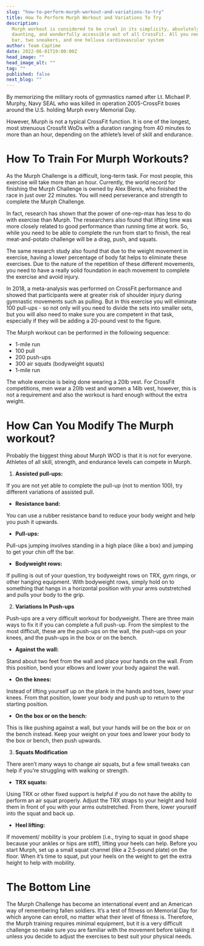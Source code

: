 ```yaml
---
slug: "how-to-perform-murph-workout-and-variations-to-try"
title: How To Perform Murph Workout and Variations To Try
description:
  Murph workout is considered to be cruel in its simplicity, absolutely
  daunting, and wonderfully accessible out of all CrossFit. All you need is a pullup
  bar, two sneakers, and one helluva cardiovascular system
author: Team Captime
date: 2022-06-01T19:00:00Z
head_image: ""
head_image_alt: ""
tag: ""
published: false
next_blog: ""
---
```


By memorizing the military roots of gymnastics named after Lt. Michael P. Murphy, Navy SEAL who was killed in operation 2005-CrossFit boxes around the U.S. holding Murph every Memorial Day.

However, Murph is not a typical CrossFit function. It is one of the longest, most strenuous Crossfit WoDs with a duration ranging from 40 minutes to more than an hour, depending on the athlete’s level of skill and endurance.

# **How To Train For Murph Workouts?**

As the Murph Challenge is a difficult, long-term task. For most people, this exercise will take more than an hour. Currently, the world record for finishing the Murph Challenge is owned by Alex Blenis, who finished the race in just over 22 minutes. You will need perseverance and strength to complete the Murph Challenge.

In fact, research has shown that the power of one-rep-max has less to do with exercise than Murph. The researchers also found that lifting time was more closely related to good performance than running time at work. So, while you need to be able to complete the run from start to finish, the real meat-and-potato challenge will be a drag, push, and squats.

The same research study also found that due to the weight movement in exercise, having a lower percentage of body fat helps to eliminate these exercises. Due to the nature of the repetition of these different movements, you need to have a really solid foundation in each movement to complete the exercise and avoid injury.

In 2018, a meta-analysis was performed on CrossFit performance and showed that participants were at greater risk of shoulder injury during gymnastic movements such as pulling. But in this exercise you will eliminate 100 pull-ups - so not only will you need to divide the sets into smaller sets, but you will also need to make sure you are competent in that task, especially if they will be adding a 20-pound vest to the figure.

The Murph workout can be performed in the following sequence:

- 1-mile run
- 100 pull
- 200 push-ups
- 300 air squats (bodyweight squats)
- 1-mile run

The whole exercise is being done wearing a 20lb vest. For CrossFit competitions, men wear a 20lb vest and women a 14lb vest, however, this is not a requirement and also the workout is hard enough without the extra weight.

# **How Can You Modify The Murph workout?**

Probably the biggest thing about Murph WOD is that it is not for everyone. Athletes of all skill, strength, and endurance levels can compete in Murph.

1. **Assisted pull-ups:**

If you are not yet able to complete the pull-up (not to mention 100), try different variations of assisted pull.

- **Resistance band:**

You can use a rubber resistance band to reduce your body weight and help you push it upwards.

- **Pull-ups:**

Pull-ups jumping involves standing in a high place (like a box) and jumping to get your chin off the bar.

- **Bodyweight rows:**

If pulling is out of your question, try bodyweight rows on TRX, gym rings, or other hanging equipment. With bodyweight rows, simply hold on to something that hangs in a horizontal position with your arms outstretched and pulls your body to the grip.

2. **Variations In Push-ups**

Push-ups are a very difficult workout for bodyweight. There are three main ways to fix it if you can complete a full push-up. From the simplest to the most difficult, these are the push-ups on the wall, the push-ups on your knees, and the push-ups in the box or on the bench.

- **Against the wall:**

Stand about two feet from the wall and place your hands on the wall. From this position, bend your elbows and lower your body against the wall.

- **On the knees:**

Instead of lifting yourself up on the plank in the hands and toes, lower your knees. From that position, lower your body and push up to return to the starting position.

- **On the box or on the bench:**

This is like pushing against a wall, but your hands will be on the box or on the bench instead. Keep your weight on your toes and lower your body to the box or bench, then push upwards.

3. **Squats Modification**

There aren’t many ways to change air squats, but a few small tweaks can help if you’re struggling with walking or strength.

- **TRX squats:**

Using TRX or other fixed support is helpful if you do not have the ability to perform an air squat properly. Adjust the TRX straps to your height and hold them in front of you with your arms outstretched. From there, lower yourself into the squat and back up.

- **Heel lifting:**

If movement/ mobility is your problem (i.e., trying to squat in good shape because your ankles or hips are stiff), lifting your heels can help. Before you start Murph, set up a small squat channel (like a 2.5-pound plate) on the floor. When it’s time to squat, put your heels on the weight to get the extra height to help with mobility.

# **The Bottom Line**

The Murph Challenge has become an international event and an American way of remembering fallen soldiers. It’s a test of fitness on Memorial Day for which anyone can enroll, no matter what their level of fitness is. Therefore, the Murph training requires minimal equipment, but it is a very difficult challenge so make sure you are familiar with the movement before taking it unless you decide to adjust the exercises to best suit your physical needs.
